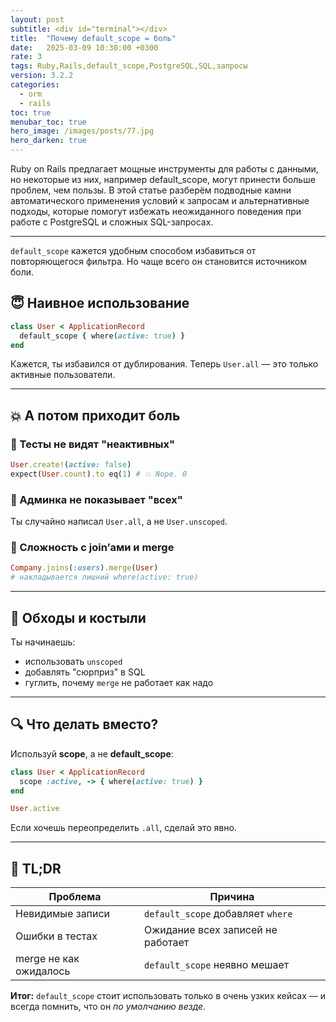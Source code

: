 ```yaml
---
layout: post
subtitle: <div id="terminal"></div>
title:  "Почему default_scope = боль"
date:   2025-03-09 10:30:00 +0300
rate: 3
tags: Ruby,Rails,default_scope,PostgreSQL,SQL,запросы
version: 3.2.2
categories:
  - orm
  - rails
toc: true
menubar_toc: true
hero_image: /images/posts/77.jpg
hero_darken: true
---
```

Ruby on Rails предлагает мощные инструменты для работы с данными, но некоторые из них, например default_scope, могут принести больше проблем, чем пользы. В этой статье разберём подводные камни автоматического применения условий к запросам и альтернативные подходы, которые помогут избежать неожиданного поведения при работе с PostgreSQL и сложных SQL-запросах.

---
`default_scope` кажется удобным способом избавиться от повторяющегося фильтра. Но чаще всего он становится источником боли.

## 😇 Наивное использование

```ruby
class User < ApplicationRecord
  default_scope { where(active: true) }
end
````

Кажется, ты избавился от дублирования. Теперь `User.all` — это только активные пользователи.

---

## 💥 А потом приходит боль

### 📌 Тесты не видят "неактивных"

```ruby
User.create!(active: false)
expect(User.count).to eq(1) # 💥 Nope. 0
```

### 📌 Админка не показывает "всех"

Ты случайно написал `User.all`, а не `User.unscoped`.

### 📌 Сложность с join’ами и merge

```ruby
Company.joins(:users).merge(User)
# накладывается лишний where(active: true)
```

---

## 🧯 Обходы и костыли

Ты начинаешь:

* использовать `unscoped`
* добавлять "сюрприз" в SQL
* гуглить, почему `merge` не работает как надо

---

## 🔍 Что делать вместо?

Используй **scope**, а не **default\_scope**:

```ruby
class User < ApplicationRecord
  scope :active, -> { where(active: true) }
end

User.active
```

Если хочешь переопределить `.all`, сделай это явно.

---

## 🚨 TL;DR

| Проблема               | Причина                           |
| ---------------------- | --------------------------------- |
| Невидимые записи       | `default_scope` добавляет `where` |
| Ошибки в тестах        | Ожидание всех записей не работает |
| merge не как ожидалось | `default_scope` неявно мешает     |

**Итог:** `default_scope` стоит использовать только в очень узких кейсах — и всегда помнить, что он *по умолчанию везде*.
